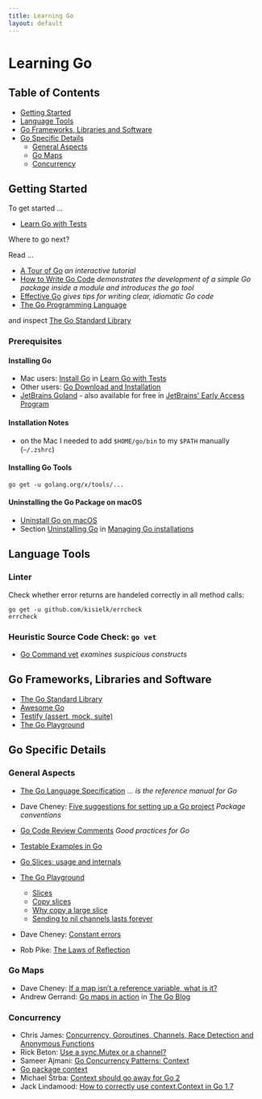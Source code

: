 ```yaml
---
title: Learning Go
layout: default
---
```

# Learning Go

## Table of Contents

* [Getting Started](#getting-started)
* [Language Tools](#language-tools)
* [Go Frameworks, Libraries and Software](#go-frameworks,-libraries-and-software)
* [Go Specific Details](#go-specific-details)
  * [General Aspects](#general-aspects)
  * [Go Maps](#go-maps)
  * [Concurrency](#concurrency)

## Getting Started

To get started ...

- [Learn Go with Tests](https://github.com/quii/learn-go-with-tests)

Where to go next?

Read ...

- [A Tour of Go](https://tour.golang.org/welcome/1) *an interactive tutorial*
- [How to Write Go Code](https://golang.org/doc/code) *demonstrates the development of a simple Go package inside a module and introduces the go tool*
- [Effective Go](https://golang.org/doc/effective_go) *gives tips for writing clear, idiomatic Go code*
- [The Go Programming Language](https://www.google.de/books/edition/The_Go_Programming_Language/t_rzrQEACAAJ)

and inspect [The Go Standard Library](https://golang.org/pkg/)

### Prerequisites

#### Installing Go

- Mac users: [Install Go](https://quii.gitbook.io/learn-go-with-tests/go-fundamentals/install-go) in [Learn Go with Tests](https://github.com/quii/learn-go-with-tests)
- Other users: [Go Download and Installation](https://golang.org/doc/install)
- [JetBrains Goland](https://www.jetbrains.com/go/) - also available for free in [JetBrains' Early Access Program](https://www.jetbrains.com/resources/eap/)

#### Installation Notes

- on the Mac I needed to add `$HOME/go/bin` to my `$PATH` manually (`~/.zshrc`)

#### Installing Go Tools

```shell
go get -u golang.org/x/tools/...
```

#### Uninstalling the Go Package on macOS

- [Uninstall Go on macOS](https://blog.dharnitski.com/2019/04/06/uninstall-go-on-mac/)
- Section [Uninstalling Go](https://golang.org/doc/manage-install#uninstalling) in [Managing Go installations](https://golang.org/doc/manage-install)

## Language Tools

### Linter

Check whether error returns are handeled correctly in all method calls:

```shell
go get -u github.com/kisielk/errcheck
errcheck
```

### Heuristic Source Code Check: `go vet`

* [Go Command vet](https://golang.org/cmd/vet/) *examines suspicious constructs*

## Go Frameworks, Libraries and Software

* [The Go Standard Library](https://golang.org/pkg/)
* [Awesome Go](https://awesome-go.com)
* [Testify (assert, mock, suite)](https://github.com/stretchr/testify)
* [The Go Playground](https://play.golang.org/)

## Go Specific Details

### General Aspects

* [The Go Language Specification](https://golang.org/ref/spec) *... is the reference manual for Go*

* Dave Cheney: [Five suggestions for setting up a Go project](https://dave.cheney.net/2014/12/01/five-suggestions-for-setting-up-a-go-project) *Package conventions*

* [Go Code Review Comments](https://github.com/golang/go/wiki/CodeReviewComments#named-result-parameters) *Good practices for Go*

* [Testable Examples in Go](https://blog.golang.org/examples)

* [Go Slices: usage and internals](https://blog.golang.org/slices-intro)

* [The Go Playground](https://play.golang.org/)
  * [Slices](https://play.golang.org/p/ICCWcRGIO68)
  * [Copy slices](https://play.golang.org/p/bTrRmYfNYCp)
  * [Why copy a large slice](https://play.golang.org/p/Poth8JS28sc)
  * [Sending to nil channels lasts forever](https://play.golang.org/p/IIbeAox5jKA)

* Dave Cheney: [Constant errors](https://dave.cheney.net/2016/04/07/constant-errors)

* Rob Pike: [The Laws of Reflection](https://blog.golang.org/laws-of-reflection)

### Go Maps

* Dave Cheney: [If a map isn’t a reference variable, what is it?](https://dave.cheney.net/2017/04/30/if-a-map-isnt-a-reference-variable-what-is-it)
* Andrew Gerrand: [Go maps in action](https://blog.golang.org/maps) in [The Go Blog](https://blog.golang.org/)

### Concurrency

* Chris James: [Concurrency, Goroutines, Channels, Race Detection and Anonymous Functions](https://quii.gitbook.io/learn-go-with-tests/go-fundamentals/concurrency)
* Rick Beton: [Use a sync.Mutex or a channel?](https://github.com/golang/go/wiki/MutexOrChannel)
* Sameer Ajmani: [Go Concurrency Patterns: Context](https://blog.golang.org/context)
* [Go package context](https://golang.org/pkg/context/)
* Michael Štrba: [Context should go away for Go 2](https://faiface.github.io/post/context-should-go-away-go2/)
* Jack Lindamood: [How to correctly use context.Context in Go 1.7](https://medium.com/@cep21/how-to-correctly-use-context-context-in-go-1-7-8f2c0fafdf39)
